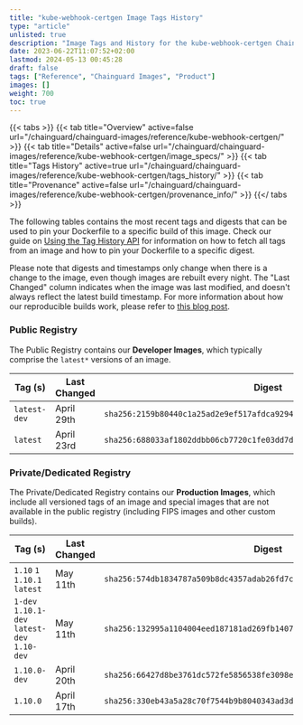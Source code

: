 ```yaml
---
title: "kube-webhook-certgen Image Tags History"
type: "article"
unlisted: true
description: "Image Tags and History for the kube-webhook-certgen Chainguard Image"
date: 2023-06-22T11:07:52+02:00
lastmod: 2024-05-13 00:45:28
draft: false
tags: ["Reference", "Chainguard Images", "Product"]
images: []
weight: 700
toc: true
---
```


{{< tabs >}}
{{< tab title="Overview" active=false url="/chainguard/chainguard-images/reference/kube-webhook-certgen/" >}}
{{< tab title="Details" active=false url="/chainguard/chainguard-images/reference/kube-webhook-certgen/image_specs/" >}}
{{< tab title="Tags History" active=true url="/chainguard/chainguard-images/reference/kube-webhook-certgen/tags_history/" >}}
{{< tab title="Provenance" active=false url="/chainguard/chainguard-images/reference/kube-webhook-certgen/provenance_info/" >}}
{{</ tabs >}}

The following tables contains the most recent tags and digests that can be used to pin your Dockerfile to a specific build of this image. Check our guide on [Using the Tag History API](/chainguard/chainguard-images/using-the-tag-history-api/) for information on how to fetch all tags from an image and how to pin your Dockerfile to a specific digest.

Please note that digests and timestamps only change when there is a change to the image, even though images are rebuilt every night. The "Last Changed" column indicates when the image was last modified, and doesn't always reflect the latest build timestamp. For more information about how our reproducible builds work, please refer to [this blog post](https://www.chainguard.dev/unchained/reproducing-chainguards-reproducible-image-builds).

### Public Registry
The Public Registry contains our **Developer Images**, which typically comprise the `latest*` versions of an image.

| Tag (s)       | Last Changed | Digest                                                                    |
|---------------|--------------|---------------------------------------------------------------------------|
|  `latest-dev` | April 29th   | `sha256:2159b80440c1a25ad2e9ef517afdca92945d7045c8f1b209300ceb4f282f821a` |
|  `latest`     | April 23rd   | `sha256:688033af1802ddbb06cb7720c1fe03dd7d86703fcfc3c5d6145dd356595ab649` |


### Private/Dedicated Registry
The Private/Dedicated Registry contains our **Production Images**, which include all versioned tags of an image and special images that are not available in the public registry (including FIPS images and other custom builds).

| Tag (s)                                       | Last Changed | Digest                                                                    |
|-----------------------------------------------|--------------|---------------------------------------------------------------------------|
|  `1.10` `1` `1.10.1` `latest`                 | May 11th     | `sha256:574db1834787a509b8dc4357adab26fd7cae58ce25972ad3d526923be414243f` |
|  `1-dev` `1.10.1-dev` `latest-dev` `1.10-dev` | May 11th     | `sha256:132995a1104004eed187181ad269fb140760e8c71da4f726e15254e5a52e633c` |
|  `1.10.0-dev`                                 | April 20th   | `sha256:66427d8be3761dc572fe5856538fe3098e132e538d6dc758fcd334b8bc62899d` |
|  `1.10.0`                                     | April 17th   | `sha256:330eb43a5a28c70f7544b9b8040343ad3dbf1231c8612d21735e999682350ba4` |

